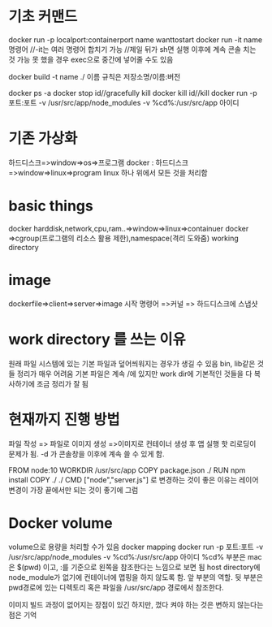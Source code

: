 # 기초 커맨드

docker run -p localport:containerport name wanttostart
docker run -it name 명령어 //-it는 여러 명령어 합치기 가능
//제일 뒤가 sh면 실행 이후에 계속 콘솔 치는 것 가능
못 했을 경우 exec으로 중간에 넣어줄 수도 있음

docker build -t name ./ 이름 규칙은 저장소명/이름:버전

docker ps -a
docker stop id//gracefully kill
docker kill id//kill
docker run -p 포트:포트 -v /usr/src/app/node_modules -v %cd%:/usr/src/app 아이디

# 기존 가상화

하드디스크=>window=>os=>프로그램
docker : 하드디스크 =>window=>linux=>program linux 하나 위에서 모든 것을 처리함

# basic things

docker harddisk,network,cpu,ram..=>window=>linux=>containuer
docker =>cgroup(프로그램의 리소스 활용 제한),namespace(격리 도와줌)
working directory

# image

dockerfile=>client=>server=>image
시작 명령어 =>커널 => 하드디스크에 스냅샷

# work directory 를 쓰는 이유

원래 파일 시스템에 있는 기본 파일과 덮어씌워지는 경우가 생길 수 있음
bin, lib같은 것들
정리가 매우 어려움
기본 파일은 계속 /에 있지만 work dir에 기본적인 것들을 다 복사하기에 조금 정리가 잘 됨

# 현재까지 진행 방법

파일 작성 => 파일로 이미지 생성 =>이미지로 컨테이너 생성 후 앱 실행
핫 리로딩이 문제가 됨.
-d 가 콘솔창을 이후에 계속 쓸 수 있게 함.

FROM node:10
WORKDIR /usr/src/app
COPY package.json ./
RUN npm install
COPY ./ ./
CMD ["node","server.js"]
로 변경하는 것이 좋은 이유는 레이어 변경이 가장 끝에서만 되는 것이 좋기에 그럼

# Docker volume

volume으로 용량을 처리할 수가 있음
docker mapping
docker run -p 포트:포트 -v /usr/src/app/node_modules -v %cd%:/usr/src/app 아이디
%cd% 부분은 mac은 $(pwd) 이고, :를 기준으로 왼쪽을 참조한다는 느낌으로 보면 됨
host directory에 node_module가 없기에 컨테이너에 맵핑을 하지 않도록 함. 앞 부분의 역할.
뒷 부분은 pwd경로에 있는 디렉토리 혹은 파일을 /usr/src/app 경로에서 참조한다.

이미지 빌드 과정이 없어지는 장점이 있긴 하지만, 껐다 켜야 하는 것은 변하지 않는다는 점은 기억
